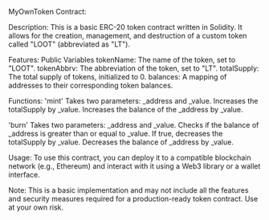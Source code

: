 MyOwnToken Contract:

Description:
This is a basic ERC-20 token contract written in Solidity. It allows for the creation, management, and destruction of a custom token called "LOOT" (abbreviated as "LT").

Features:
Public Variables
tokenName: The name of the token, set to "LOOT".
tokenAbbrv: The abbreviation of the token, set to "LT".
totalSupply: The total supply of tokens, initialized to 0.
balances: A mapping of addresses to their corresponding token balances.

Functions:
'mint'
Takes two parameters: _address and _value.
Increases the totalSupply by _value.
Increases the balance of the _address by _value.

'burn'
Takes two parameters: _address and _value.
Checks if the balance of _address is greater than or equal to _value.
If true, decreases the totalSupply by _value.
Decreases the balance of _address by _value.

Usage:
To use this contract, you can deploy it to a compatible blockchain network (e.g., Ethereum) and interact with it using a Web3 library or a wallet interface.

Note:
This is a basic implementation and may not include all the features and security measures required for a production-ready token contract. Use at your own risk.

